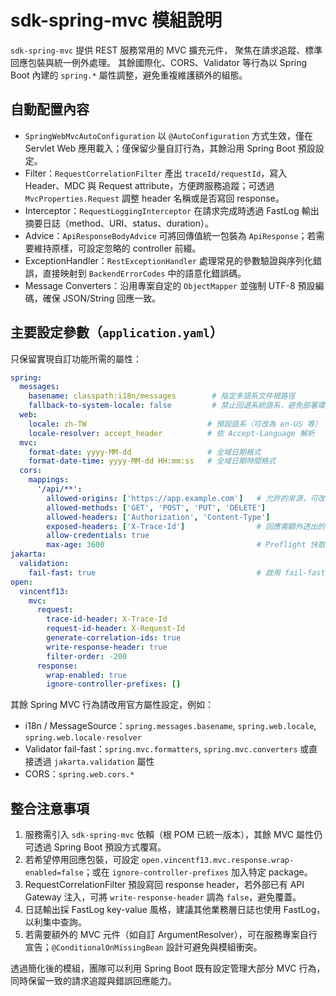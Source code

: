 # sdk-spring-mvc 模組說明

`sdk-spring-mvc` 提供 REST 服務常用的 MVC 擴充元件，
聚焦在請求追蹤、標準回應包裝與統一例外處理。
其餘國際化、CORS、Validator 等行為以 Spring Boot 內建的 `spring.*` 屬性調整，避免重複維護額外的組態。

## 自動配置內容
- `SpringWebMvcAutoConfiguration` 以 `@AutoConfiguration` 方式生效，僅在 Servlet Web 應用載入；僅保留少量自訂行為，其餘沿用 Spring Boot 預設設定。
- Filter：`RequestCorrelationFilter` 產出 `traceId/requestId`，寫入 Header、MDC 與 Request attribute，方便跨服務追蹤；可透過 `MvcProperties.Request` 調整 header 名稱或是否寫回 response。
- Interceptor：`RequestLoggingInterceptor` 在請求完成時透過 FastLog 輸出摘要日誌（method、URI、status、duration）。
- Advice：`ApiResponseBodyAdvice` 可將回傳值統一包裝為 `ApiResponse`；若需要維持原樣，可設定忽略的 controller 前綴。
- ExceptionHandler：`RestExceptionHandler` 處理常見的參數驗證與序列化錯誤，直接映射到 `BackendErrorCodes` 中的語意化錯誤碼。
- Message Converters：沿用專案自定的 `ObjectMapper` 並強制 UTF-8 預設編碼，確保 JSON/String 回應一致。

## 主要設定參數（`application.yaml`）
只保留實現自訂功能所需的屬性：
```yaml
spring:
  messages:
    basename: classpath:i18n/messages        # 指定多語系文件根路徑
    fallback-to-system-locale: false         # 禁止回退系統語系，避免部署環境差異
  web:
    locale: zh-TW                           # 預設語系（可改為 en-US 等）
    locale-resolver: accept_header          # 依 Accept-Language 解析
  mvc:
    format-date: yyyy-MM-dd                 # 全域日期格式
    format-date-time: yyyy-MM-dd HH:mm:ss   # 全域日期時間格式
  cors:
    mappings:
      '/api/**':
        allowed-origins: ['https://app.example.com']   # 允許的來源，可改為 * 或多筆網址
        allowed-methods: ['GET', 'POST', 'PUT', 'DELETE']
        allowed-headers: ['Authorization', 'Content-Type']
        exposed-headers: ['X-Trace-Id']                # 回應需額外透出的自訂 header
        allow-credentials: true
        max-age: 3600                                  # Preflight 快取秒數
jakarta:
  validation:
    fail-fast: true                                    # 啟用 fail-fast 驗證策略
open:
  vincentf13:
    mvc:
      request:
        trace-id-header: X-Trace-Id
        request-id-header: X-Request-Id
        generate-correlation-ids: true
        write-response-header: true
        filter-order: -200
      response:
        wrap-enabled: true
        ignore-controller-prefixes: []
```

其餘 Spring MVC 行為請改用官方屬性設定，例如：
- i18n / MessageSource：`spring.messages.basename`, `spring.web.locale`, `spring.web.locale-resolver`
- Validator fail-fast：`spring.mvc.formatters`, `spring.mvc.converters` 或直接透過 `jakarta.validation` 屬性
- CORS：`spring.web.cors.*`

## 整合注意事項
1. 服務需引入 `sdk-spring-mvc` 依賴（根 POM 已統一版本），其餘 MVC 屬性仍可透過 Spring Boot 預設方式覆寫。
2. 若希望停用回應包裝，可設定 `open.vincentf13.mvc.response.wrap-enabled=false`；或在 `ignore-controller-prefixes` 加入特定 package。
3. RequestCorrelationFilter 預設寫回 response header，若外部已有 API Gateway 注入，可將 `write-response-header` 調為 `false`，避免覆蓋。
4. 日誌輸出採 FastLog key-value 風格，建議其他業務層日誌也使用 FastLog，以利集中查詢。
5. 若需要額外的 MVC 元件（如自訂 ArgumentResolver），可在服務專案自行宣告；`@ConditionalOnMissingBean` 設計可避免與模組衝突。

透過簡化後的模組，團隊可以利用 Spring Boot 既有設定管理大部分 MVC 行為，同時保留一致的請求追蹤與錯誤回應能力。
